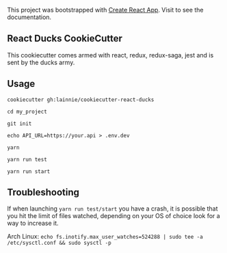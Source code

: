 This project was bootstrapped with [Create React App](https://github.com/facebookincubator/create-react-app).
Visit to see the documentation.

## React Ducks CookieCutter

This cookiecutter comes armed with react, redux, redux-saga, jest and is sent by the ducks army.

## Usage

`cookiecutter gh:lainnie/cookiecutter-react-ducks`

`cd my_project`

`git init`

`echo API_URL=https://your.api > .env.dev`

`yarn`

`yarn run test`

`yarn run start`

## Troubleshooting

If when launching `yarn run test/start` you have a crash, it is possible that you hit the limit of files watched, depending on your OS of choice look for a way to increase it.

Arch Linux: `echo fs.inotify.max_user_watches=524288 | sudo tee -a /etc/sysctl.conf && sudo sysctl -p`
